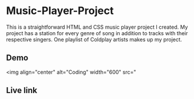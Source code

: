 # Music-Player-Project

This is a straightforward HTML and CSS music player project I created. My project has a station for every genre of song in addition to tracks with their respective singers. One playlist of Coldplay artists makes up my project.


## Demo
<img align="center" alt="Coding" width="600" src="


## Live link 
